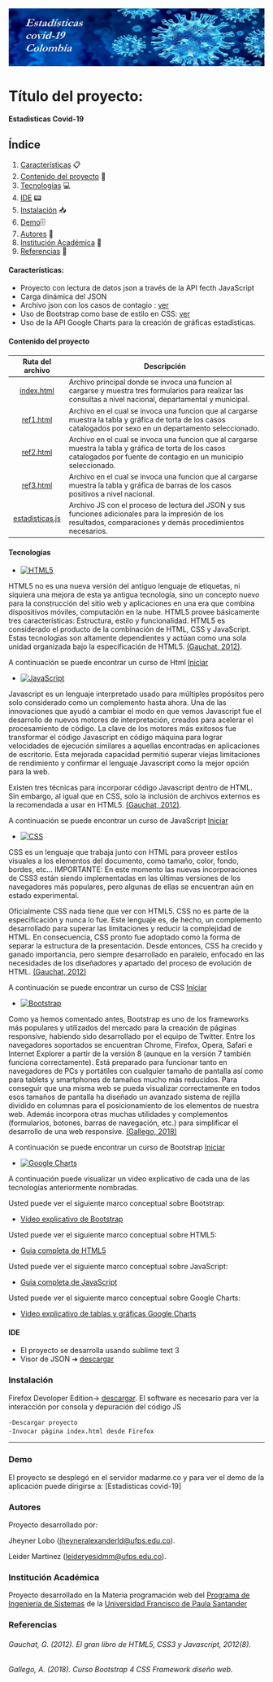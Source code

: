 ![Estadisticas](./images/blue-covid-banner.jpg)
# Título del proyecto:

#### Estadisticas Covid-19 

## Índice
1. [Características](#características) 📋
2. [Contenido del proyecto](#contenido-del-proyecto) 📁
3. [Tecnologías](#tecnologías) 💻
4. [IDE](#ide) 📟
5. [Instalación](#instalación) 📥
6. [Demo](#demo)🗄
7. [Autores](#autores) 🧍
8. [Institución Académica](#institución-académica) 🏫
9. [Referencias](#referencias) 📎


#### Características:

  - Proyecto con lectura de datos json a través de la API fecth JavaScript
  - Carga dinámica del JSON 
  - Archivo json con los casos de contagio : [ver](https://www.datos.gov.co/resource/gt2j-8ykr.json)
  - Uso de Bootstrap como base de estilo en CSS: [ver](https://getbootstrap.com/)
  - Uso de la API Google Charts para la creación de gráficas estadísticas.

  #### Contenido del proyecto
  | Ruta del archivo   |      Descripción      |
|:----------:|-------------|
|[index.html](https://gitlab.com/Wolf21/estadisticascovid/-/blob/master/index.html) |Archivo principal donde se invoca una funcion al cargarse y muestra tres formularios para realizar las consultas a nivel nacional, departamental y municipal.|
|[ref1.html](https://gitlab.com/Wolf21/estadisticascovid/-/blob/master/html/ref1.html) |Archivo en el cual se invoca una funcion que al cargarse muestra la tabla y gráfica de torta de los casos catalogados por sexo en un departamento seleccionado.|
|[ref2.html](https://gitlab.com/Wolf21/estadisticascovid/-/blob/master/html/ref2.html)|Archivo en el cual se invoca una funcion que al cargarse muestra la tabla y gráfica de torta de los casos catalogados por fuente de contagio en un municipio seleccionado.| 
|[ref3.html](https://gitlab.com/Wolf21/estadisticascovid/-/blob/master/html/ref3.html)|Archivo en el cual se invoca una funcion que al cargarse muestra la tabla y gráfica de barras de los casos positivos a nivel nacional.|
|[estadisticas.js](https://gitlab.com/Wolf21/estadisticascovid/-/blob/master/js/estadisticas.js)|Archivo JS con el proceso de lectura del JSON y sus funciones adicionales para la impresión de los resultados, comparaciones y demás procedimientos necesarios.|


#### Tecnologías

  - [![HTML5](https://img.shields.io/badge/HTML5-green)](https://books.google.es/books?hl=es&lr=&id=szDMlRzwzuUC&oi=fnd&pg=PA1&dq=html5&ots=0CmNW1rDQa&sig=kpHZE2oVcxAE21hsyLIYWv97fak#v=onepage&q=html5&f=false) 

HTML5 no es una nueva versión del antiguo lenguaje de etiquetas, ni siquiera una mejora de esta ya antigua tecnología, sino un concepto nuevo para la construcción del sitio web y aplicaciones en una era que combina dispositivos móviles, computación en la nube.
HTML5 provee básicamente tres características: Estructura, estilo y funcionalidad. HTML5 es considerado el producto de la combinación de HTML, CSS y JavaScript. Estas tecnologías son altamente dependientes y actúan como una sola unidad organizada bajo la especificación de HTML5. [(Gauchat, 2012)](#gauchat-g-2012-el-gran-libro-de-html5-css3-y-javascript-20128).

A continuación se puede encontrar un curso de Html [Iniciar](https://www.w3schools.com/html/)

  - [![JavaScript](https://img.shields.io/badge/JavaScript-green)](https://developer.mozilla.org/es/docs/Web/JavaScript)

Javascript es un lenguaje interpretado usado para múltiples propósitos pero solo considerado como un complemento hasta ahora. Una de las innovaciones que ayudó a cambiar el modo en que vemos Javascript fue el desarrollo de nuevos motores de interpretación, creados para acelerar el procesamiento de código. La clave de los motores más exitosos fue transformar el código Javascript en código máquina para lograr velocidades de ejecución similares a aquellas encontradas en aplicaciones de escritorio.
Esta mejorada capacidad permitió superar viejas limitaciones de rendimiento y confirmar el lenguaje Javascript como la mejor opción para la web. 

Existen tres técnicas para incorporar código Javascript dentro de HTML. Sin embargo, al igual que en CSS, solo la inclusión de
archivos externos es la recomendada a usar en HTML5. [(Gauchat, 2012)](#gauchat-g-2012-el-gran-libro-de-html5-css3-y-javascript-20128).   

A continuación se puede encontrar un curso de JavaScript [Iniciar](https://www.w3schools.com/js/)

  - [![CSS](https://img.shields.io/badge/CSS-green)](https://gutl.jovenclub.cu/wp-content/uploads/2013/10/El+gran+libro+de+HTML5+CSS3+y+Javascrip.pdf)

CSS es un lenguaje que trabaja junto con HTML para proveer estilos visuales a los elementos del documento, como tamaño, color, fondo, bordes, etc…
IMPORTANTE: En este momento las nuevas incorporaciones de CSS3 están siendo implementadas en las últimas versiones de los navegadores más populares, pero algunas de ellas se encuentran aún en estado experimental. 

Oficialmente CSS nada tiene que ver con HTML5. CSS no es parte de la especificación y nunca lo fue. Este lenguaje es, de hecho, un complemento desarrollado para superar las limitaciones y reducir la complejidad de HTML. En consecuencia, CSS pronto fue
adoptado como la forma de separar la estructura de la presentación. Desde entonces, CSS ha crecido y ganado importancia, pero siempre desarrollado en paralelo, enfocado en las necesidades de los diseñadores y apartado del proceso de evolución de HTML. [(Gauchat, 2012)](#gauchat-g-2012-el-gran-libro-de-html5-css3-y-javascript-20128)

A continuación se puede encontrar un curso de CSS [Iniciar](https://www.w3schools.com/css/)

  - [![Bootstrap](https://img.shields.io/badge/Bootstrap-green)](https://www.pdf-manual.es/programacion-web/css/177-bootstrap-4.html)



Como	ya	hemos	comentado	antes,	Bootstrap	es	uno	de	los	frameworks	más	populares	y utilizados	del	mercado	para	la	creación	de	páginas	responsive,	habiendo	sido	desarrollado por	el	equipo	de	Twitter.
Entre	los	navegadores	soportados	se	encuentran	Chrome,	Firefox,	Opera,	Safari	e	Internet Explorer	a	partir	de	la	versión	8	(aunque	en	la	versión	7	también	funciona	correctamente).
Está	preparado	para	funcionar	tanto	en	navegadores	de	PCs	y	portátiles	con	cualquier tamaño	de	pantalla	así	como	para	tablets	y	smartphones	de	tamaños	mucho	más reducidos.
Para	conseguir	que	una	misma	web	se	pueda	visualizar	correctamente	en	todos	esos tamaños	de	pantalla	ha	diseñado	un	avanzado	sistema	de	rejilla	dividido	en	columnas	para el	posicionamiento	de	los	elementos	de	nuestra	web.	Además	incorpora	otras	muchas utilidades	y	complementos	(formularios,	botones,	barras	de	navegación,	etc.)	para simplificar	el	desarrollo	de	una	web	responsive. [(Gallego, 2018)](#gallego-a-2018-curso-bootstrap-4-css-framework-diseño-web)
  
  A continuación se puede encontrar un curso de Bootstrap [Iniciar](https://www.w3schools.com/bootstrap/)
  
  - [![Google Charts](https://img.shields.io/badge/Google_Charts-green)]()

  
A continuación puede visualizar un video explicativo de cada una de las tecnologías anteriormente nombradas.

Usted puede ver el siguiente marco conceptual sobre Bootstrap:
  - [Vídeo explicativo de Bootstrap](https://www.youtube.com/watch?v=59pex8k8Xr8)

Usted puede ver el siguiente marco conceptual sobre HTML5:
  - [Guia completa de HTML5](https://www.w3schools.com/html/default.asp)

Usted puede ver el siguiente marco conceptual sobre JavaScript:
  - [Guia completa de JavaScript](https://www.w3schools.com/js/default.asp)

Usted puede ver el siguiente marco conceptual sobre Google Charts:
  - [Vídeo explicativo de tablas y gráficas Google Charts](https://www.youtube.com/watch?v=QRN91T8rqW4&feature=emb_logo)

#### IDE

- El proyecto se desarrolla usando sublime text 3 
- Visor de JSON ➔ [descargar](http://jsonviewer.stack.hu/)


### Instalación

Firefox Devoloper Edition-> [descargar](https://www.mozilla.org/es-ES/firefox/developer/).
El software es necesario para ver la interacción por consola y depuración del código JS


```sh
-Descargar proyecto
-Invocar página index.html desde Firefox 
```

***
### Demo

El proyecto se desplegó en el servidor madarme.co y para ver el demo de la aplicación puede dirigirse a: [Estadísticas covid-19]


### Autores
Proyecto desarrollado por: 

Jheyner Lobo (<jheyneralexanderld@ufps.edu.co>).

Leider Martinez (<leideryesidmm@ufps.edu.co>).
                          

### Institución Académica   
Proyecto desarrollado en la Materia programación web del  [Programa de Ingeniería de Sistemas] de la [Universidad Francisco de Paula Santander]


   [Programa de Ingeniería de Sistemas]:<https://ingsistemas.cloud.ufps.edu.co/>
   [Universidad Francisco de Paula Santander]:<https://ww2.ufps.edu.co/>

### Referencias 


###### Gauchat, G. (2012). El gran libro de HTML5, CSS3 y Javascript, 2012(8).
###### Gallego, A. (2018). Curso Bootstrap 4 CSS Framework diseño web.
